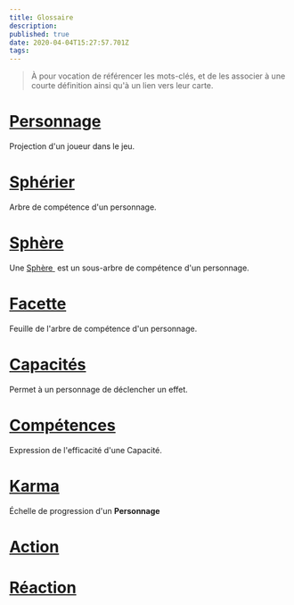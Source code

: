 ```yaml
---
title: Glossaire
description: 
published: true
date: 2020-04-04T15:27:57.701Z
tags: 
---
```


> À pour vocation de référencer les mots-clés, et de les associer à une courte définition ainsi qu'à un lien vers leur carte. 

# [Personnage](https://trello.com/c/j5txrEnh) 
Projection d'un joueur dans le jeu.

# [Sphérier](https://trello.com/c/bNZnhEeY) 
Arbre de compétence d'un personnage. 

# [Sphère](https://trello.com/c/ZJVIytbL) 
Une [Sphère](/spherier/reference/spheres)[&nbsp;](https://trello.com/c/ZJVIytbL) est un sous-arbre de compétence d'un personnage. 

# [Facette](https://trello.com/c/nNBTIelT)
Feuille de l'arbre de compétence d'un personnage. 

# [Capacités](https://trello.com/c/EUJsvYrZ)
Permet à un personnage de déclencher un effet. 

# [Compétences](https://trello.com/c/udzuobSo)
Expression de l'efficacité d'une Capacité.

# [Karma](https://trello.com/c/Fv26adNT)
Échelle de progression d'un **Personnage**

# [Action](https://trello.com/c/MPbgE0oE)

# [Réaction](https://trello.com/c/vcCvdkOI)